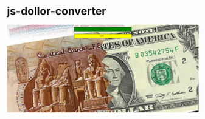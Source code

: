 # js-dollor-converter
![](https://github.com/MohamedKhamisMostafa/js-dollor-converter/blob/main/screenshot.png)
